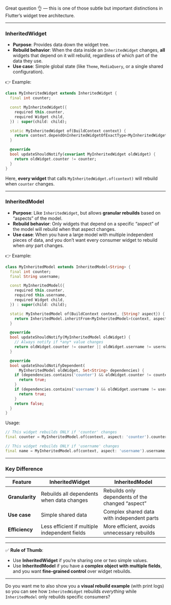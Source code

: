 Great question 👌 — this is one of those subtle but important distinctions in Flutter’s widget tree architecture.

---

### **InheritedWidget**

* **Purpose**: Provides data down the widget tree.
* **Rebuild behavior**: When the data inside an `InheritedWidget` changes, **all** widgets that depend on it will rebuild, regardless of which part of the data they use.
* **Use case**: Simple global state (like `Theme`, `MediaQuery`, or a single shared configuration).

👉 Example:

```dart
class MyInheritedWidget extends InheritedWidget {
  final int counter;

  const MyInheritedWidget({
    required this.counter,
    required Widget child,
  }) : super(child: child);

  static MyInheritedWidget of(BuildContext context) {
    return context.dependOnInheritedWidgetOfExactType<MyInheritedWidget>()!;
  }

  @override
  bool updateShouldNotify(covariant MyInheritedWidget oldWidget) {
    return oldWidget.counter != counter;
  }
}
```

Here, **every widget** that calls `MyInheritedWidget.of(context)` will rebuild when `counter` changes.

---

### **InheritedModel**

* **Purpose**: Like `InheritedWidget`, but allows **granular rebuilds** based on “aspects” of the model.
* **Rebuild behavior**: Only widgets that depend on a specific “aspect” of the model will rebuild when that aspect changes.
* **Use case**: When you have a large model with multiple independent pieces of data, and you don’t want every consumer widget to rebuild when *any* part changes.

👉 Example:

```dart
class MyInheritedModel extends InheritedModel<String> {
  final int counter;
  final String username;

  const MyInheritedModel({
    required this.counter,
    required this.username,
    required Widget child,
  }) : super(child: child);

  static MyInheritedModel of(BuildContext context, {String? aspect}) {
    return InheritedModel.inheritFrom<MyInheritedModel>(context, aspect: aspect)!;
  }

  @override
  bool updateShouldNotify(MyInheritedModel oldWidget) {
    // Always notify if *any* value changes
    return oldWidget.counter != counter || oldWidget.username != username;
  }

  @override
  bool updateShouldNotifyDependent(
      MyInheritedModel oldWidget, Set<String> dependencies) {
    if (dependencies.contains('counter') && oldWidget.counter != counter) {
      return true;
    }
    if (dependencies.contains('username') && oldWidget.username != username) {
      return true;
    }
    return false;
  }
}
```

Usage:

```dart
// This widget rebuilds ONLY if 'counter' changes
final counter = MyInheritedModel.of(context, aspect: 'counter').counter;

// This widget rebuilds ONLY if 'username' changes
final name = MyInheritedModel.of(context, aspect: 'username').username;
```

---

### **Key Difference**

| Feature         | InheritedWidget                               | InheritedModel                                   |
| --------------- | --------------------------------------------- | ------------------------------------------------ |
| **Granularity** | Rebuilds all dependents when data changes     | Rebuilds only dependents of the changed “aspect” |
| **Use case**    | Simple shared data                            | Complex shared data with independent parts       |
| **Efficiency**  | Less efficient if multiple independent fields | More efficient, avoids unnecessary rebuilds      |

---

✅ **Rule of Thumb**:

* Use **InheritedWidget** if you’re sharing one or two simple values.
* Use **InheritedModel** if you have a **complex object with multiple fields**, and you want **fine-grained control** over widget rebuilds.

---

Do you want me to also show you a **visual rebuild example** (with print logs) so you can see how `InheritedWidget` rebuilds *everything* while `InheritedModel` only rebuilds specific consumers?
